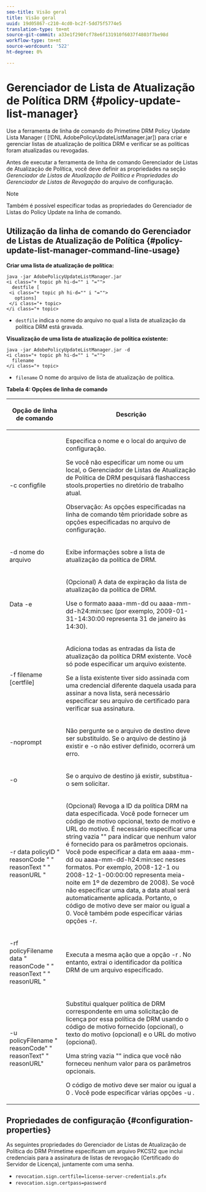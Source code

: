 ```yaml
---
seo-title: Visão geral
title: Visão geral
uuid: 19d05867-c210-4cd0-bc2f-5dd75f5774e5
translation-type: tm+mt
source-git-commit: a33e1f290fcf78e6f131910f6037f4803f7be98d
workflow-type: tm+mt
source-wordcount: '522'
ht-degree: 0%

---
```



# Gerenciador de Lista de Atualização de Política DRM {#policy-update-list-manager}

Use a ferramenta de linha de comando do Primetime DRM Policy Update Lista Manager ( [!DNL AdobePolicyUpdateListManager.jar]) para criar e gerenciar listas de atualização de política DRM e verificar se as políticas foram atualizadas ou revogadas.

Antes de executar a ferramenta de linha de comando Gerenciador de Listas de Atualização de Política, você deve definir as propriedades na seção *Gerenciador de Listas de Atualização de Política e Propriedades do Gerenciador de Listas de Revogação* do arquivo de configuração.

>[!NOTE]
>
>Também é possível especificar todas as propriedades do Gerenciador de Listas do Policy Update na linha de comando.

## Utilização da linha de comando do Gerenciador de Listas de Atualização de Política {#policy-update-list-manager-command-line-usage}

**Criar uma lista de atualização de política:**

```
java -jar AdobePolicyUpdateListManager.jar  
<i class="+ topic ph hi-d="" i "="">
  destfile [ 
 <i class="+ topic ph hi-d="" i "="">
   options]  
 </i class="+ topic> 
</i class="+ topic>
```

* `destfile` indica o nome do arquivo no qual a lista de atualização da política DRM está gravada.

**Visualização de uma lista de atualização de política existente:**

```
java -jar AdobePolicyUpdateListManager.jar -d  
<i class="+ topic ph hi-d="" i "="">
  filename 
</i class="+ topic>
```

* `filename` O nome do arquivo de lista de atualização de política.

**Tabela 4: Opções de linha de comando**

<table frame="all" colsep="1" rowsep="1" class="+ topic/table adobe-d/table " id="table_ghb_jqy_n4">  
 <thead class="- topic/thead "> 
  <tr rowsep="1" class="- topic/row "> 
   <th colname="1" class="- topic/entry entry"> <p class="- topic/p ">Opção de linha de comando </p> </th> 
   <th colname="2" class="- topic/entry entry"> <p class="- topic/p ">Descrição </p> </th> 
  </tr> 
 </thead>
 <tbody class="- topic/tbody "> 
  <tr rowsep="1" class="- topic/row "> 
   <td colname="1" class="- topic/entry "> <span class="+ topic/ph pr-d/codeph codeph"> -c configfile  </span> </td> 
   <td colname="2" class="- topic/entry "> <p class="- topic/p ">Especifica o nome e o local do arquivo de configuração. </p> <p class="- topic/p ">Se você não especificar um nome ou um local, o Gerenciador de Listas de Atualização de Política de DRM pesquisará <span class="filepath"> flashaccess stools.properties </span> no diretório de trabalho atual. </p> <p>Observação:  As opções especificadas na linha de comando têm prioridade sobre as opções especificadas no arquivo de configuração. </p> </td> 
  </tr> 
  <tr rowsep="1" class="- topic/row "> 
   <td colname="1" class="- topic/entry "> <p class="- topic/p "> <span class="+ topic/ph pr-d/codeph codeph"> -d nome do arquivo  </span> </p> </td> 
   <td colname="2" class="- topic/entry "> <p class="- topic/p ">Exibe informações sobre a lista de atualização da política de DRM. </p> </td> 
  </tr> 
  <tr rowsep="1" class="- topic/row "> 
   <td colname="1" class="- topic/entry "> <span class="+ topic/ph pr-d/codeph codeph"> Data -e  </span> </td> 
   <td colname="2" class="- topic/entry "> <p>(Opcional) A data de expiração da lista de atualização da política de DRM. </p> <p>Use o formato <span class="+ topic/ph pr-d/codeph codeph"> aaaa-mm-dd </span> ou <span class="+ topic/ph pr-d/codeph codeph"> aaaa-mm-dd-h24:min:sec </span> (por exemplo, 2009-01-31-14:30:00 representa 31 de janeiro às 14:30). </p> </td> 
  </tr> 
  <tr rowsep="1" class="- topic/row "> 
   <td colname="1" class="- topic/entry "> <span class="+ topic/ph pr-d/codeph codeph"> -f filename [certfile]  </span> </td> 
   <td colname="2" class="- topic/entry "> <p class="- topic/p ">Adiciona todas as entradas da lista de atualização da política DRM existente. Você só pode especificar um arquivo existente. </p> <p class="- topic/p ">Se a lista existente tiver sido assinada com uma credencial diferente daquela usada para assinar a nova lista, será necessário especificar seu arquivo de certificado para verificar sua assinatura. </p> </td> 
  </tr> 
  <tr rowsep="1" class="- topic/row "> 
   <td colname="1" class="- topic/entry "> <span class="+ topic/ph pr-d/codeph codeph"> -noprompt  </span> </td> 
   <td colname="2" class="- topic/entry "> <p class="- topic/p ">Não pergunte se o arquivo de destino deve ser substituído. Se o arquivo de destino já existir e <span class="codeph"> -o </span> não estiver definido, ocorrerá um erro. </p> </td> 
  </tr> 
  <tr rowsep="1" class="- topic/row "> 
   <td colname="1" class="- topic/entry "> <span class="codeph"> -o  </span> </td> 
   <td colname="2" class="- topic/entry "> <p class="- topic/p ">Se o arquivo de destino já existir, substitua-o sem solicitar. </p> </td> 
  </tr> 
  <tr rowsep="1" class="- topic/row "> 
   <td colname="1" class="- topic/entry "> <span class="+ topic/ph pr-d/codeph codeph"> -r  </span> <span class="+ topic/ph pr-d/codeph codeph"> data policyID  </span> "  <span class="+ topic/ph pr-d/codeph codeph"> reasonCode  </span>" "  <span class="+ topic/ph pr-d/codeph codeph"> reasonText  </span>" "  <span class="+ topic/ph pr-d/codeph codeph"> reasonURL  </span>" </td> 
   <td colname="2" class="- topic/entry "> <p class="- topic/p ">(Opcional) Revoga a ID da política DRM na data especificada. Você pode fornecer um código de motivo opcional, texto de motivo e URL do motivo. É necessário especificar uma string vazia "" para indicar que nenhum valor é fornecido para os parâmetros opcionais. Você pode especificar a data em <span class="+ topic/ph pr-d/codeph codeph"> aaaa-mm-dd </span> ou <span class="+ topic/ph pr-d/codeph codeph"> aaaa-mm-dd-h24:min:sec </span> nesses formatos. Por exemplo, 2008-12-1 ou 2008-12-1-00:00:00 representa meia-noite em 1º de dezembro de 2008). Se você não especificar uma data, a data atual será automaticamente aplicada. Portanto, o código de motivo deve ser maior ou igual a 0. Você também pode especificar várias opções -r. </p> </td> 
  </tr> 
  <tr rowsep="1" class="- topic/row "> 
   <td colname="1" class="- topic/entry "> <p class="- topic/p ">-rf <span class="+ topic/ph pr-d/codeph codeph"> policyFilename </span> <span class="+ topic/ph pr-d/codeph codeph"> data </span> " <span class="+ topic/ph pr-d/codeph codeph"> reasonCode </span>" " <span class="+ topic/ph pr-d/codeph codeph"> reasonText </span>" " <span class="+ topic/ph pr-d/codeph codeph"> reasonURL </span>" </p> </td> 
   <td colname="2" class="- topic/entry "> <p class="- topic/p ">Executa a mesma ação que a opção <span class="codeph"> -r </span>. No entanto, extrai o identificador da política DRM de um arquivo especificado. </p> </td> 
  </tr> 
  <tr rowsep="0" class="- topic/row "> 
   <td colname="1" class="- topic/entry "> <span class="codeph"> -u policyFilename " reasonCode" " reasonText" " reasonURL"  </span> </td> 
   <td colname="2" class="- topic/entry "> <p>Substitui qualquer política de DRM correspondente em uma solicitação de licença por essa política de DRM usando o código de motivo fornecido (opcional), o texto do motivo (opcional) e o URL do motivo (opcional). </p> <p>Uma string vazia "" indica que você não forneceu nenhum valor para os parâmetros opcionais. </p> <p>O código de motivo deve ser maior ou igual a <span class="codeph"> 0 </span>. Você pode especificar várias opções <span class="codeph"> -u </span>. </p> </td> 
  </tr> 
 </tbody> 
</table>

## Propriedades de configuração {#configuration-properties}

As seguintes propriedades do Gerenciador de Listas de Atualização de Política do DRM Primetime especificam um arquivo PKCS12 que inclui credenciais para a assinatura de listas de revogação (Certificado do Servidor de Licença), juntamente com uma senha.

* `revocation.sign.certfile=license-server-credentials.pfx`
* `revocation.sign.certpass=password`